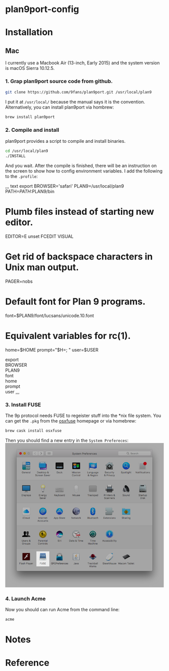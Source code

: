 # plan9port-config

# Installation

## Mac

I currently use a Macbook Air (13-inch, Early 2015) and the system version is
macOS Sierra 10.12.5.

### 1. Grap plan9port source code from github.

``` bash
git clone https://github.com/9fans/plan9port.git /usr/local/plan9
```
I put it at `/usr/local/` because the manual says it is the convention.
Alternatively, you can install plan9port via hombrew:
``` bash
brew install plan9port
```

### 2. Compile and install

plan9port provides a script to compile and install binaries.
``` bash
cd /usr/local/plan9
./INSTALL
```
And you wait. After the compile is finished, there will be an instruction on the
screen to show how to config environment variables. I add the following to the
`.profile`:

,,, text
export BROWSER='safari'
PLAN9=/usr/local/plan9
PATH=$PATH:$PLAN9/bin

# Plumb files instead of starting new editor.
EDITOR=E
unset FCEDIT VISUAL

# Get rid of backspace characters in Unix man output.
PAGER=nobs

# Default font for Plan 9 programs.
font=$PLAN9/font/lucsans/unicode.10.font

# Equivalent variables for rc(1).
home=$HOME
prompt="$H=;          "
user=$USER

export \
    BROWSER\
    PLAN9\
    font\
    home\
    prompt\
    user
,,,

### 3. Install FUSE

The 9p protocol needs FUSE to regeister stuff into the *nix file system. You can
get the `.pkg` from the [osxfuse](https://osxfuse.github.io) homepage or via
homebrew:
``` bash
brew cask install osxfuse
```
Then you should find a new entry in the `System Prefereces`:
![FUSE](/images/osxfuse.png)

### 4. Launch Acme

Now you should can run Acme from the command line:
``` bash
acme
```

# Notes

# Reference